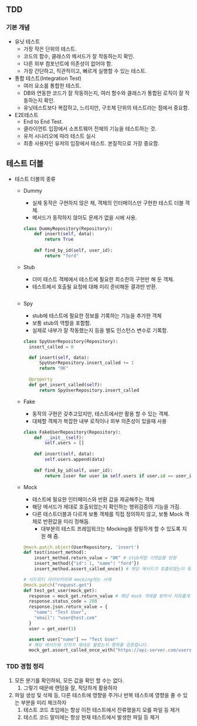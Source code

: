 ## TDD

### 기본 개념

- 유닛 테스트
  - 가장 작은 단위의 테스트.
  - 코드의 함수, 클래스의 메서드가 잘 작동하는지 확인.
  - 다른 외부 컴포넌트에 의존성이 없어야 함.
  - 가장 간단하고, 직관적이고, 빠르게 실행할 수 있는 테스트.
- 통합 테스트(Integration Test)
  - 여러 요소를 통합한 테스트.
  - DB와 연동한 코드가 잘 작동하는지, 여러 함수와 클래스가 통합된 로직이 잘 작동하는지 확인.
  - 유닛테스트보다 복잡하고, 느리지만, 구조체 단위의 테스트라는 점에서 중요함.
- E2E테스트
  - End to End Test.
  - 클라이언트 입장에서 소프트웨어 전체의 기능을 테스트하는 것.
  - 유저 시나리오에 따라 테스트 실시
  - 최종 사용자인 유저의 입장에서 테스트. 본질적으로 가장 중요함.

## 테스트 더블

- 테스트 더블의 종류
  - Dummy
    - 실제 동작은 구현하지 않은 채, 객체의 인터페이스만 구현한 테스트 더블 객체.
    - 메서드가 동작하지 않아도 문제가 없을 시에 사용.

    ```python
    class DummyRepository(Repository):
        def insert(self, data):
            return True
        
        def find_by_id(self, user_id):
            return "ford"
    ```

  - Stub
    - 더미 테스트 객체에서 테스트에 필요한 최소한의 구현만 해 둔 객체.
    - 테스트에서 호출될 요청에 대해 미리 준비해둔 결과만 반환.

    ```python

    ```

  - Spy
    - stub에 테스트에 필요한 정보를 기록하는 기능을 추가한 객체
    - 보통 stub의 역할을 포함함.
    - 실제로 내부가 잘 작동했는지 등을 별도 인스턴스 변수로 기록함.

    ```python
    class SpyUserRepository(Repository):
      insert_called = 0

      def insert(self, data):
          SpyUserRepository.insert_called += 1
          return "OK"
      
      @property
      def get_insert_called(self):
          return SpyUserRepository.insert_called
    ```

  - Fake
    - 동작의 구현은 갖추고있지만, 테스트에서만 활용 할 수 있는 객체.
    - 대체할 객체가 복잡한 내부 로직이나 외부 의존성이 있을때 사용

    ```python
    class FakeUserRepository(Repository):
        def __init__(self):
            self.users = []
        
        def insert(self, data):
            self.users.append(data)
        
        def find_by_id(self, user_id):
            return [user for user in self.users if user.id == user_id]
    ```

  - Mock
    - 테스트에 필요한 인터페이스와 반환 값을 제공해주는 객체
    - 해당 메서드가 제대로 호출되었는지 확인하는 행위검증의 기능을 가짐.
    - 다른 테스트더블과 다르게 보통 객체를 직접 정의하지 않고, 보통 Mock 객체로 반환값을 미리 정해둠.
      - 대부분의 테스트 프레임워크는 Mocking을 정밀하게 할 수 있도록 지원 해 줌.

    ```python
    @mock.patch.object(UserRepository, 'insert')
    def test(insert_method):
        insert_method.return_value = "OK" # stub처럼 기댓값을 반환
        insert_method({"id": 1, "name": "ford"})
        insert_method.assert_called_once() # 해당 메서드가 호출되었는지 확인(행위검증)
    
    # 서드파티 라이브러리에 mocking하는 사례
    @mock.patch("request.get")
    def test_get_user(mock_get):
      response = mock_get.return_value # 해당 mock 객체를 받아서 자유롭게 mocking
      response.status_code = 200
      response.json.return_value = {
        "name": "Test User",
        "email": "user@test.com"
      }
      user = get_user(1)

      assert user["name"] == "Test User"
      # 해당 메서드와 인자가 제대로 불렸는지 행위를 검증합니다.
      mock_get.assert_called_once_with("https://api-server.com/users/1")
    ```

### TDD 경험 정리

1. 모든 분기를 확인하되, 모든 값을 확인 할 수는 없다.
   1. 그렇기 때문에 랜덤을 잘, 적당하게 활용하자
2. 파일 생성 및 삭제 등, 다른 테스트에 영향을 주거나 반복 테스트에 영향을 줄 수 있는 부분을 미리 체크하자
   1. 테스트 코드 초입에는 항상 이전 테스트에서 잔류했을지 모를 파일 등 제거
   2. 테스트 코드 말미에는 항상 현재 테스트에서 발생한 파일 등 제거
